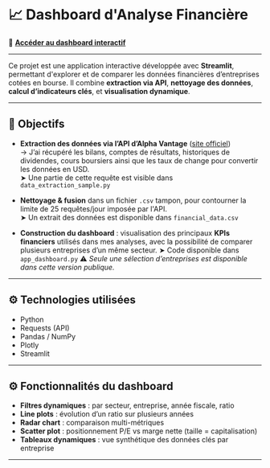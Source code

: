 # 📈 Dashboard d'Analyse Financière

🔗 **[Accéder au dashboard interactif](https://financialdashboard-cs.streamlit.app)**

---

Ce projet est une application interactive développée avec **Streamlit**, permettant d'explorer et de comparer les données financières d’entreprises cotées en bourse. Il combine **extraction via API**, **nettoyage des données**, **calcul d’indicateurs clés**, et **visualisation dynamique**.

---

## 🎯 Objectifs

- **Extraction des données via l’API d’Alpha Vantage** ([site officiel](https://www.alphavantage.co))  
  → J’ai récupéré les bilans, comptes de résultats, historiques de dividendes, cours boursiers ainsi que les taux de change pour convertir les données en USD.  
  ➤ Une partie de cette requête est visible dans `data_extraction_sample.py`

- **Nettoyage & fusion** dans un fichier `.csv` tampon, pour contourner la limite de 25 requêtes/jour imposée par l'API.  
  ➤ Un extrait des données est disponible dans `financial_data.csv`

- **Construction du dashboard** : visualisation des principaux **KPIs financiers** utilisés dans mes analyses, avec la possibilité de comparer plusieurs entreprises d’un même secteur.
  ➤ Code disponible dans `app_dashboard.py`
  ⚠️ *Seule une sélection d’entreprises est disponible dans cette version publique.*

---

## ⚙️ Technologies utilisées

- Python
- Requests (API)
- Pandas / NumPy
- Plotly
- Streamlit

---

## ⚙️ Fonctionnalités du dashboard

- **Filtres dynamiques** : par secteur, entreprise, année fiscale, ratio
- **Line plots** : évolution d’un ratio sur plusieurs années
- **Radar chart** : comparaison multi-métriques
- **Scatter plot** : positionnement P/E vs marge nette (taille = capitalisation)
- **Tableaux dynamiques** : vue synthétique des données clés par entreprise

---
